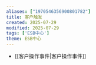```yaml
---
aliases: ["1970546356900801782"]
title: 客户触发
created: 2025-07-29
modified: 2025-07-29
tags: ['ESB中心']
theme: ESB中心
---
```


- [[客户操作事件|客户操作事件]]